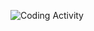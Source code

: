![Coding Activity](https://wakatime.com/share/@7945d825-fc87-4385-b6e8-d5a4a136993c/8ce749ff-0c67-4620-902b-744f7433d882.svg)
